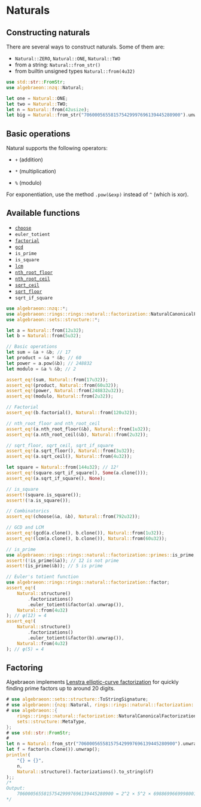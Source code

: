 # Naturals

## Constructing naturals

There are several ways to construct naturals. Some of them are:

- `Natural::ZERO`, `Natural::ONE`, `Natural::TWO`
- from a string: `Natural::from_str()`
- from builtin unsigned types `Natural::from(4u32)`

```rust
use std::str::FromStr;
use algebraeon::nzq::Natural;

let one = Natural::ONE;
let two = Natural::TWO;
let n = Natural::from(42usize);
let big = Natural::from_str("706000565581575429997696139445280900").unwrap();
```

## Basic operations

Natural supports the following operators:

- `+` (addition)

- `*` (multiplication)

- `%` (modulo)

For exponentiation, use the method `.pow(&exp)` instead of `^` (which is xor).

## Available functions

- [`choose`](https://docs.rs/algebraeon-nzq/latest/algebraeon_nzq/fn.choose.html)
- `euler_totient`
- [`factorial`](https://docs.rs/algebraeon-nzq/latest/algebraeon_nzq/struct.Natural.html#method.factorial)
- [`gcd`](https://docs.rs/algebraeon-nzq/latest/algebraeon_nzq/fn.gcd.html)
- `is_prime`
- `is_square`
- [`lcm`](https://docs.rs/algebraeon-nzq/latest/algebraeon_nzq/fn.lcm.html)
- [`nth_root_floor`](https://docs.rs/algebraeon-nzq/latest/algebraeon_nzq/struct.Natural.html#method.nth_root_floor)
- [`nth_root_ceil`](https://docs.rs/algebraeon-nzq/latest/algebraeon_nzq/struct.Natural.html#method.nth_root_ceil)
- [`sqrt_ceil`](https://docs.rs/algebraeon-nzq/latest/algebraeon_nzq/struct.Natural.html#method.sqrt_ceil)
- [`sqrt_floor`](https://docs.rs/algebraeon-nzq/latest/algebraeon_nzq/struct.Natural.html#method.sqrt_floor)
- `sqrt_if_square`

```rust
use algebraeon::nzq::*;
use algebraeon::rings::rings::natural::factorization::NaturalCanonicalFactorizationStructure;
use algebraeon::sets::structure::*;

let a = Natural::from(12u32);
let b = Natural::from(5u32);

// Basic operations
let sum = &a + &b; // 17
let product = &a * &b; // 60
let power = a.pow(&b); // 248832
let modulo = &a % &b; // 2

assert_eq!(sum, Natural::from(17u32));
assert_eq!(product, Natural::from(60u32));
assert_eq!(power, Natural::from(248832u32));
assert_eq!(modulo, Natural::from(2u32));

// Factorial
assert_eq!(b.factorial(), Natural::from(120u32));

// nth_root_floor and nth_root_ceil
assert_eq!(a.nth_root_floor(&b), Natural::from(1u32));
assert_eq!(a.nth_root_ceil(&b), Natural::from(2u32));

// sqrt_floor, sqrt_ceil, sqrt_if_square
assert_eq!(a.sqrt_floor(), Natural::from(3u32));
assert_eq!(a.sqrt_ceil(), Natural::from(4u32));

let square = Natural::from(144u32); // 12²
assert_eq!(square.sqrt_if_square(), Some(a.clone()));
assert_eq!(a.sqrt_if_square(), None);

// is_square
assert!(square.is_square());
assert!(!a.is_square());

// Combinatorics
assert_eq!(choose(&a, &b), Natural::from(792u32));

// GCD and LCM
assert_eq!(gcd(a.clone(), b.clone()), Natural::from(1u32));
assert_eq!(lcm(a.clone(), b.clone()), Natural::from(60u32));

// is_prime
use algebraeon::rings::rings::natural::factorization::primes::is_prime;
assert!(!is_prime(&a)); // 12 is not prime
assert!(is_prime(&b)); // 5 is prime

// Euler's totient function
use algebraeon::rings::rings::natural::factorization::factor;
assert_eq!(
    Natural::structure()
        .factorizations()
        .euler_totient(&factor(a).unwrap()),
    Natural::from(4u32)
); // φ(12) = 4
assert_eq!(
    Natural::structure()
        .factorizations()
        .euler_totient(&factor(b).unwrap()),
    Natural::from(4u32)
); // φ(5) = 4
```

## Factoring

Algebraeon implements [Lenstra elliptic-curve factorization](https://en.wikipedia.org/wiki/Lenstra_elliptic-curve_factorization) for quickly finding prime factors up to around 20 digits.

```rust
# use algebraeon::sets::structure::ToStringSignature;
# use algebraeon::{nzq::Natural, rings::rings::natural::factorization::factor};
# use algebraeon::{
    rings::rings::natural::factorization::NaturalCanonicalFactorizationStructure,
    sets::structure::MetaType,
};
# use std::str::FromStr;
# 
let n = Natural::from_str("706000565581575429997696139445280900").unwrap();
let f = factor(n.clone()).unwrap();
println!(
    "{} = {}",
    n,
    Natural::structure().factorizations().to_string(&f)
);;
/*
Output:
    706000565581575429997696139445280900 = 2^2 × 5^2 × 6988699669998001 × 1010203040506070809
*/
```

